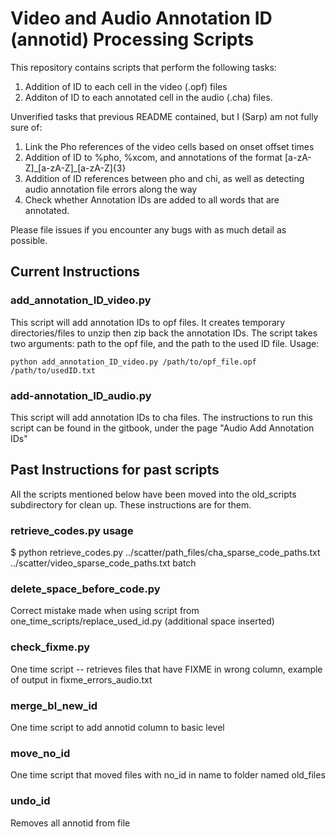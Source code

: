 # Video and Audio Annotation ID (annotid) Processing Scripts
This repository contains scripts that perform the following tasks:
1. Addition of ID to each cell in the video (.opf) files
2. Additon of ID to each annotated cell in the audio (.cha) files.

Unverified tasks that previous README contained, but I (Sarp) am not fully sure of:
1. Link the Pho references of the video cells based on onset offset times
2. Addition of ID to %pho, %xcom, and annotations of the format [a-zA-Z]\_[a-zA-Z]\_[a-zA-Z]{3}
3. Addition of ID references between pho and chi, as well as detecting audio annotation file errors along the way
4. Check whether Annotation IDs are added to all words that are annotated. 

Please file issues if you encounter any bugs with as much detail as possible. 


## Current Instructions

### add_annotation_ID_video.py
This script will add annotation IDs to opf files. It creates temporary directories/files to unzip
then zip back the annotation IDs. The script takes two arguments: path to the opf file, and the
path to the used ID file. Usage:

`python add_annotation_ID_video.py /path/to/opf_file.opf /path/to/usedID.txt`

### add-annotation_ID_audio.py
This script will add annotation IDs to cha files. The instructions to run this script can be
found in the gitbook, under the page "Audio Add Annotation IDs"

## Past Instructions for past scripts

All the scripts mentioned below have been moved into the old_scripts subdirectory for clean up.
These instructions are for them. 

### retrieve_codes.py usage

$ python retrieve_codes.py ../scatter/path_files/cha_sparse_code_paths.txt ../scatter/video_sparse_code_paths.txt batch


### delete_space_before_code.py

Correct mistake made when using script from one_time_scripts/replace_used_id.py (additional space inserted)

### check_fixme.py

One time script -- retrieves files that have FIXME in wrong column, example of output in fixme_errors_audio.txt

### merge_bl_new_id

One time script to add annotid column to basic level

### move_no_id

One time script that moved files with no_id in name to folder named old_files
 
### undo_id

Removes all annotid from file

